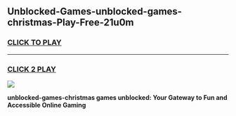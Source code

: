 
## Unblocked-Games-unblocked-games-christmas-Play-Free-21u0m
<h3>
<a href="https://premium76.site?title=unblocked-games-christmas&ref=10A">CLICK TO PLAY</a></h3>
<hr>

<h3>
<a href="https://premium76.site?title=unblocked-games-christmas&ref=10A">CLICK 2 PLAY</a>
  
</h3>

<a href="https://premium76.site?title=unblocked-games-christmas&ref=10A"><img src="https://clearcache.store/games.png"></a>


**unblocked-games-christmas games unblocked: Your Gateway to Fun and Accessible Online Gaming**
